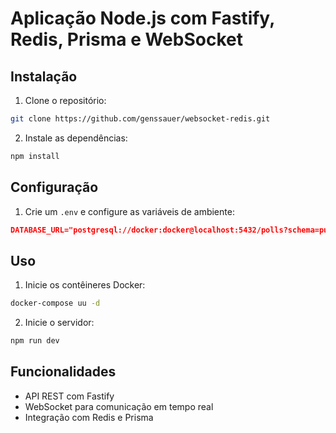 # Aplicação Node.js com Fastify, Redis, Prisma e WebSocket

## Instalação

1. Clone o repositório:

```bash
git clone https://github.com/genssauer/websocket-redis.git
```

2. Instale as dependências:

```bash
npm install
```

## Configuração

1. Crie um `.env` e configure as variáveis de ambiente:
```json
DATABASE_URL="postgresql://docker:docker@localhost:5432/polls?schema=public"
```

## Uso

1. Inicie os contêineres Docker:

```bash
docker-compose uu -d
```

2. Inicie o servidor:

```bash
npm run dev
```

## Funcionalidades

- API REST com Fastify
- WebSocket para comunicação em tempo real
- Integração com Redis e Prisma
